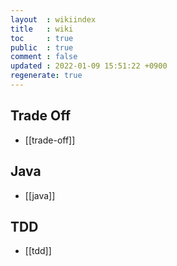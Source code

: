 ```yaml
---
layout  : wikiindex
title   : wiki
toc     : true
public  : true
comment : false
updated : 2022-01-09 15:51:22 +0900
regenerate: true
---
```


## Trade Off
* [[trade-off]]

## Java

* [[java]]

## TDD

* [[tdd]]
